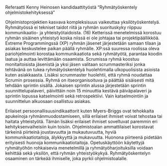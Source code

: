 Referaatti Kenny Heinosen kandidaattityöstä “Ryhmätyöskentely ohjelmistokehityksessä”

Ohjelmistoprojektien kasvava kompleksisuus vaikeuttaa yksilötyöskentelyä. Ryhmätyössä ei tekniset taidot riitä ja ryhmän suorituskyky riippuu kommunikaatio- ja yhteistyötaidoista. (16) Ketterissä menetelmissä korostuu ryhmän sisäinen yhteistyö koska niissä ei ole johtajaa tai projektipäällikköä. 
	Extreme Programmingssä (XP) ryhmän jäsenet järjestetään samaan tilaan ja asiakas keskustelee paikan päällä ryhmälle. XP:ssä suuressa roolissa oleva pariohjelmointi korostaa kommunikaatiota sekä ryhmätyötä, parantaa koodin laatua ja auttaa levittämään osaamista. 
	Scrumissa ryhmä koostuu monitaitoisista jäsenistä ja yksi jäsen valitaan scrummasteriksi jonka tehtävänä on tukea ryhmätyöskentelyä huolehtimalla ulkopuolisista asioista kuten asiakkaasta. Lisäksi scrummaster huolehtii, että ryhmä noudattaa Scrumin prosessia. Ryhmä on itseorganisoituva ja päättää sisäisesti mitä tehdään sprintin sisällä. Jokaisen sprintin alussa järjestetään sprintin suunnittelupalaveri, päivittäin noin 15 minuuttia kestävä päiväpalaveri ja sprintin lopussa katselmointi sekä retrospektiivi. Vain katselmointiin ja suunnittelun alkuosaan osallistuu asiakas.

Erilaiset persoonallisuusindikaattorit kuten Myers-Briggs ovat tehokkaita apukeinoja ryhmänmuodostamiseen, sillä erilaiset ihmiset voivat tehostaa tai haitata yhteistyötä. Tämän lisäksi erilaiset ihmiset soveltuvat paremmin eri kehityksenvaiheisiin kuin toisiin. Ohjelmistoalan ammattilaiset korostavat tärkeinä piirteinä joustavuutta ja mukautuvuutta, hyviä kommunikaatiotaitoja, älykkyyttä ja mukavuutta. Huonona piirteenä pidetään erityisesti huonoja kommunikaatiotaitoja.
	Opetuskäyttöön käytettyjä ryhmätyöhön rohkaisevia menetelmillä ja ryhmätyöharjoituksilla voidaan kehittää sekä yksilön, että ryhmän yhteistyökykyä.  Ryhmätyöskentelyn osaaminen on tärkeää ihmiselle, joka pyrkii ohjelmistoalalle.
